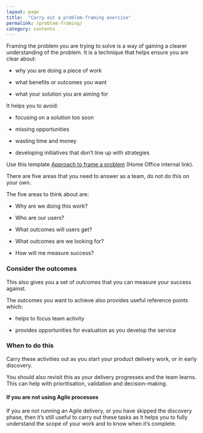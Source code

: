 ```yaml
---
layout: page
title:  "Carry out a problem-framing exercise"
permalink: /problem-framing/
category: contents
--- 
```



Framing the problem you are trying to solve is a way of gaining a clearer understanding of the problem. It is a technique that helps ensure you are clear about:  

* why you are doing a piece of work 

* what benefits or outcomes you want 

* what your solution you are aiming for 


It helps you to avoid:

* focusing on a solution too soon 

* missing opportunities 

* wasting time and money 

* developing initiatives that don’t line up with strategies 


Use this template [Approach to frame a problem](https://homeofficegovuk.sharepoint.com/:p:/r/teams/HomeOfficeDigital/User%20Research%20and%20Design/servicedesign/_layouts/15/Doc.aspx?sourcedoc=%7BCEE00F88-4F84-4E11-AB34-9FE053D969A6%7D&file=ProblemFrame_Template_v0.1.pptx&action=edit&mobileredirect=true&cid=41b90c38-9728-48cc-a39e-765404493c97) (Home Office internal link). 

There are five areas that you need to answer as a team, do not do this on your own. 

The five areas to think about are: 

* Why are we doing this work? 

* Who are our users? 

* What outcomes will users get? 

* What outcomes are we looking for? 

* How will me measure success? 

 

### Consider the outcomes 

This also gives you a set of outcomes that you can measure your success against. 

The outcomes you want to achieve also provides useful reference points which: 

* helps to focus team activity  

* provides opportunities for evaluation as you develop the service 


### When to do this 

Carry these activities out as you start your product delivery work, or in early discovery.  

You should also revisit this as your delivery progresses and the team learns. This can help with prioritisation, validation and decision-making. 

#### If you are not using Agile processes  

If you are not running an Agile delivery, or you have skipped the discovery phase, then it’s still useful to carry out these tasks as it helps you to fully understand the scope of your work and to know when it’s complete. 

 
